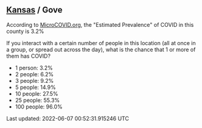 
## [Kansas](/united-states/kansas) / Gove

According to [MicroCOVID.org](http://microcovid.org),
the "Estimated Prevalence" of COVID in this county is 3.2%

If you interact with a certain number of people in this location
(all at once in a group, or spread out across the day), what is the chance that
1 or more of them has COVID?

- 1 person: 3.2%
- 2 people: 6.2%
- 3 people: 9.2%
- 5 people: 14.9%
- 10 people: 27.5%
- 25 people: 55.3%
- 100 people: 96.0%

Last updated: 2022-06-07 00:52:31.915246 UTC
